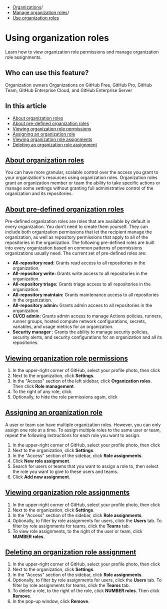   * [Organizations](https://docs.github.com/en/organizations "Organizations")/
  * [Manage organization roles](https://docs.github.com/en/organizations/managing-peoples-access-to-your-organization-with-roles "Manage organization roles")/
  * [Use organization roles](https://docs.github.com/en/organizations/managing-peoples-access-to-your-organization-with-roles/using-organization-roles "Use organization roles")


# Using organization roles
Learn how to view organization role permissions and manage organization role assignments.
## Who can use this feature?
Organization owners
Organizations on GitHub Free, GitHub Pro, GitHub Team, GitHub Enterprise Cloud, and GitHub Enterprise Server
## In this article
  * [About organization roles](https://docs.github.com/en/organizations/managing-peoples-access-to-your-organization-with-roles/using-organization-roles#about-organization-roles)
  * [About pre-defined organization roles](https://docs.github.com/en/organizations/managing-peoples-access-to-your-organization-with-roles/using-organization-roles#about-pre-defined-organization-roles)
  * [Viewing organization role permissions](https://docs.github.com/en/organizations/managing-peoples-access-to-your-organization-with-roles/using-organization-roles#viewing-organization-role-permissions)
  * [Assigning an organization role](https://docs.github.com/en/organizations/managing-peoples-access-to-your-organization-with-roles/using-organization-roles#assigning-an-organization-role)
  * [Viewing organization role assignments](https://docs.github.com/en/organizations/managing-peoples-access-to-your-organization-with-roles/using-organization-roles#viewing-organization-role-assignments)
  * [Deleting an organization role assignment](https://docs.github.com/en/organizations/managing-peoples-access-to-your-organization-with-roles/using-organization-roles#deleting-an-organization-role-assignment)


## [About organization roles](https://docs.github.com/en/organizations/managing-peoples-access-to-your-organization-with-roles/using-organization-roles#about-organization-roles)
You can have more granular, scalable control over the access you grant to your organization's resources using organization roles. Organization roles grant an organization member or team the ability to take specific actions or manage some settings without granting full administrative control of the organization and its repositories.
## [About pre-defined organization roles](https://docs.github.com/en/organizations/managing-peoples-access-to-your-organization-with-roles/using-organization-roles#about-pre-defined-organization-roles)
Pre-defined organization roles are roles that are available by default in every organization. You don't need to create them yourself. They can include both organization permissions that let the recipient manage the organization, as well as repository permissions that apply to all of the repositories in the organization. The following pre-defined roles are built into every organization based on common patterns of permissions organizations usually need.
The current set of pre-defined roles are:
  * **All-repository read:** Grants read access to all repositories in the organization.
  * **All-repository write:** Grants write access to all repositories in the organization.
  * **All-repository triage:** Grants triage access to all repositories in the organization.
  * **All-repository maintain:** Grants maintenance access to all repositories in the organization.
  * **All-repository admin:** Grants admin access to all repositories in the organization.
  * **CI/CD admin:** Grants admin access to manage Actions policies, runners, runner groups, hosted compute network configurations, secrets, variables, and usage metrics for an organization.
  * **Security manager** : Grants the ability to manage security policies, security alerts, and security configurations for an organization and all its repositories.


## [Viewing organization role permissions](https://docs.github.com/en/organizations/managing-peoples-access-to-your-organization-with-roles/using-organization-roles#viewing-organization-role-permissions)
  1. In the upper-right corner of GitHub, select your profile photo, then click 
  2. Next to the organization, click **Settings**.
  3. In the "Access" section of the left sidebar, click **Organization roles**. Then click **Role management**.
  4. To the right of any role, click 
  5. Optionally, to hide the role permissions again, click 


## [Assigning an organization role](https://docs.github.com/en/organizations/managing-peoples-access-to-your-organization-with-roles/using-organization-roles#assigning-an-organization-role)
A user or team can have multiple organization roles. However, you can only assign one role at a time. To assign multiple roles to the same user or team, repeat the following instructions for each role you want to assign.
  1. In the upper-right corner of GitHub, select your profile photo, then click 
  2. Next to the organization, click **Settings**.
  3. In the "Access" section of the sidebar, click **Role assignments**.
  4. Click **New role assignment**.
  5. Search for users or teams that you want to assign a role to, then select the role you want to give to these users and teams.
  6. Click **Add new assignment**.


## [Viewing organization role assignments](https://docs.github.com/en/organizations/managing-peoples-access-to-your-organization-with-roles/using-organization-roles#viewing-organization-role-assignments)
  1. In the upper-right corner of GitHub, select your profile photo, then click 
  2. Next to the organization, click **Settings**.
  3. In the "Access" section of the sidebar, click **Role assignments**.
  4. Optionally, to filter by role assignments for users, click the **Users** tab. To filter by role assignments for teams, click the **Teams** tab.
  5. To view role assignments, to the right of the user or team, click **NUMBER roles**.


## [Deleting an organization role assignment](https://docs.github.com/en/organizations/managing-peoples-access-to-your-organization-with-roles/using-organization-roles#deleting-an-organization-role-assignment)
  1. In the upper-right corner of GitHub, select your profile photo, then click 
  2. Next to the organization, click **Settings**.
  3. In the "Access" section of the sidebar, click **Role assignments**.
  4. Optionally, to filter by role assignments for users, click the **Users** tab. To filter by role assignments for teams, click the **Teams** tab.
  5. To delete a role, to the right of the role, click **NUMBER roles**. Then click **Remove**.
  6. In the pop-up window, click **Remove**.


